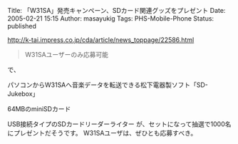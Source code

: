 Title: 「W31SA」発売キャンペーン、SDカード関連グッズをプレゼント
Date: 2005-02-21 15:15
Author: masayukig
Tags: PHS-Mobile-Phone
Status: published

<http://k-tai.impress.co.jp/cda/article/news_toppage/22586.html>

> W31SAユーザーのみ応募可能

で、

パソコンからW31SAへ音楽データを転送できる松下電器製ソフト「SD-Jukebox」

64MBのminiSDカード

USB接続タイプのSDカードリーダーライター
が、セットになって抽選で1000名にプレゼントだそうです。
W31SAユーザは、ぜひとも応募すべき。
